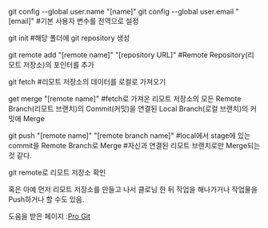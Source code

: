 git config --global user.name "[name]"
git config --global user.email "[email]"
#기본 사용자 변수를 전역으로 설정

git init
#해당 폴더에 git repository 생성

git remote add "[remote name]" "[repository URL]"
#Remote Repository(리모트 저장소)의 포인터를 추가

git fetch
#리모트 저장소의 데이터를 로컬로 가져오기

get merge "[remote name]"
#fetch로 가져온 리모트 저장소의 모든 Remote Branch(리모트 브랜치)의 Commit(커밋)을 연결된 Local Branch(로컬 브랜치)의 커밋에 Merge 

git push "[remote name]" "[remote branch name]"
#local에서 stage에 있는 commit을 Remote Branch로 Merge
#자신과 연결된 리모트 브랜치로만 Merge되는 것 같다.

git remote로 리모트 저장소 확인

혹은 아예 먼저 리모트 저장소를 만들고 나서 클로닝 한 뒤 작업을 해나가거나 작업물을 Push하거나 할 수도 있음.




도움을 받은 페이지
:[Pro Git](https://git-scm.com/book/ko/v2)
